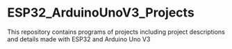 # ESP32_ArduinoUnoV3_Projects
This repository contains programs of projects including project descriptions and details made with ESP32 and Arduino Uno V3
